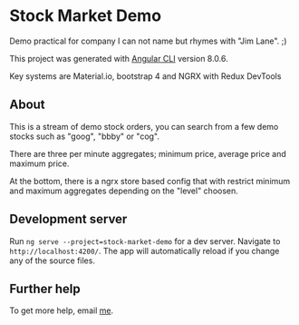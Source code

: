 # Stock Market Demo

Demo practical for company I can not name but rhymes with "Jim Lane".  ;)

This project was generated with [Angular CLI](https://github.com/angular/angular-cli) version 8.0.6.

Key systems are Material.io, bootstrap 4 and NGRX with Redux DevTools

## About

This is a stream of demo stock orders, you can search from a few demo stocks such as "goog", "bbby" or "cog".

There are three per minute aggregates; minimum price, average price and maximum price.

At the bottom, there is a ngrx store based config that with restrict minimum and maximum aggregates depending on the "level" choosen.

## Development server

Run `ng serve --project=stock-market-demo` for a dev server. Navigate to `http://localhost:4200/`. The app will automatically reload if you change any of the source files.

## Further help

To get more help, email [me](shawncdotey@gmail.com).
